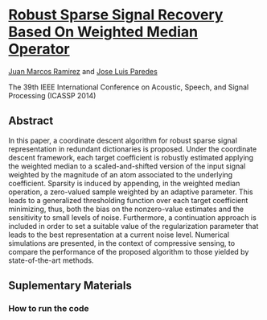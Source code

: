 # [Robust Sparse Signal Recovery Based On Weighted Median Operator](https://www.researchgate.net/publication/265467333_Robust_Sparse_Signal_Recovery_Based_on_Weighted_Median_Operator)

[Juan Marcos Ramirez](juanra@ula.ve) and [Jose Luis Paredes](https://www.eecis.udel.edu/~paredesj/)

The 39th IEEE International Conference on Acoustic, Speech, and Signal Processing (ICASSP 2014)

## Abstract
In this paper, a coordinate descent algorithm for robust sparse signal representation in redundant dictionaries is proposed. Under the coordinate descent framework, each target coefficient is robustly estimated applying the weighted median to a scaled-and-shifted version of the input signal weighted by the magnitude of an atom associated to the underlying coefficient. Sparsity is induced by appending, in the weighted median operation, a zero-valued sample weighted by an adaptive parameter. This leads to a generalized thresholding function over each target coefficient minimizing, thus, both the bias on the nonzero-value estimates and the sensitivity to small levels of noise. Furthermore, a continuation approach is included in order to set a suitable value of the regularization parameter that leads to the best representation at a current noise level. Numerical simulations are presented, in the context of compressive sensing, to compare the performance of the proposed algorithm to those yielded by state-of-the-art methods.

## Suplementary Materials

### How to run the code
